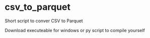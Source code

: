 # csv_to_parquet
Short script to conver CSV to Parquet

Download executeable for windows or py script to compile yourself

